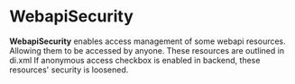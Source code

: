 # WebapiSecurity

**WebapiSecurity** enables access management of some webapi resources.
Allowing them to be accessed by anyone. These resources are outlined in di.xml
If anonymous access checkbox is enabled in backend, these resources' security is loosened.
